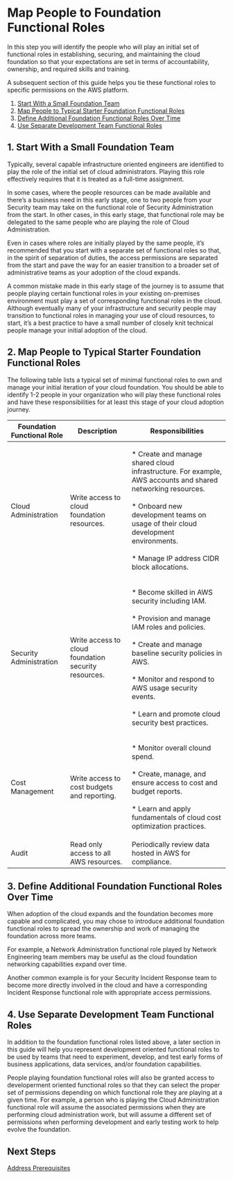 # Map People to Foundation Functional Roles

In this step you will identify the people who will play an initial set of functional roles in establishing, securing, and maintaining the cloud foundation so that your expectations are set in terms of accountability, ownership, and required skills and training.

A subsequent section of this guide helps you tie these functional roles to specific permissions on the AWS platform. 

1. [Start With a Small Foundation Team](#1-start-with-a-small-foundation-team)
2. [Map People to Typical Starter Foundation Functional Roles](#2-map-people-to-typical-starter-foundation-functional-roles)
3. [Define Additional Foundation Functional Roles Over Time](#3-define-additional-foundation-functional-roles-over-time)
4. [Use Separate Development Team Functional Roles](#4-use-separate-development-team-functional-roles)

## 1. Start With a Small Foundation Team

Typically, several capable infrastructure oriented engineers are identified to play the role of the initial set of cloud administrators. Playing this role effectively requires that it is treated as a full-time assignment.

In some cases, where the people resources can be made available and there’s a business need in this early stage, one to two people from your Security team may take on the functional role of Security Administration from the start.  In other cases, in this early stage, that functional role may be delegated to the same people who are playing the role of Cloud Administration.

Even in cases where roles are initially played by the same people, it’s recommended that you start with a separate set of functional roles so that, in the spirit of separation of duties, the access permissions are separated from the start and pave the way for an easier transition to a broader set of administrative teams as your adoption of the cloud expands.

A common mistake made in this early stage of the journey is to assume that people playing certain functional roles in your existing on-premises environment must play a set of corresponding functional roles in the cloud.  Although eventually many of your infrastructure and security people may transition to functional roles in managing your use of cloud resources, to start, it’s a best practice to have a small number of closely knit technical people manage your initial adoption of the cloud.

## 2. Map People to Typical Starter Foundation Functional Roles
The following table lists a typical set of minimal functional roles to own and manage your initial iteration of your cloud foundation. You should be able to identify 1-2 people in your organization who will play these functional roles and have these responsibilities for at least this stage of your cloud adoption journey.

|Foundation Functional Role	|Description	|Responsibilities	|
|---	|---	|---	|
|Cloud Administration|Write access to cloud foundation resources.	|<p>* Create and manage shared cloud infrastructure. For example, AWS accounts and shared networking resources.<br><br>* Onboard new development teams on usage of their cloud development environments.<br><br>* Manage IP address CIDR block allocations.</p>|
|Security Administration|Write access to cloud foundation security resources.	|<p>* Become skilled in AWS security including IAM.<br><br>* Provision and manage IAM roles and policies.<br><br>* Create and manage baseline security policies in AWS.<br><br>* Monitor and respond to AWS usage security events.<br><br>* Learn and promote cloud security best practices.</p>|
|Cost Management|Write access to cost budgets and reporting.	|<p>* Monitor overall clound spend.<br><br>* Create, manage, and ensure access to cost and budget reports.<br><br>* Learn and apply fundamentals of cloud cost optimization practices.|
|Audit|Read only access to all AWS resources.	|Periodically review data hosted in AWS for compliance.	|

## 3. Define Additional Foundation Functional Roles Over Time

When adoption of the cloud expands and the foundation becomes more capable and complicated, you may chose to introduce additional foundation functional roles to spread the ownership and work of managing the foundation across more teams. 

For example, a Network Administration functional role played by Network Engineering team members may be useful as the cloud foundation networking capabilities expand over time. 

Another common example is for your Security Incident Response team to become more directly involved in the cloud and have a corresponding Incident Response functional role with appropriate access permissions.

## 4. Use Separate Development Team Functional Roles

In addition to the foundation functional roles listed above, a later section in this guide will help you represent development oriented functional roles to be used by teams that need to experiment, develop, and test early forms of business applications, data services, and/or foundation capabilities.

People playing foundation functional roles will also be granted access to developerment oriented functional roles so that they can select the proper set of permissions depending on which functional role they are playing at a given time. For example, a person who is playing the Cloud Administration functional role will assume the associated permissions when they are performing cloud administration work, but will assume a different set of permissions when performing development and early testing work to help evolve the foundation.

## Next Steps

[Address Prerequisites](1-4-address-prerequisites.md)

